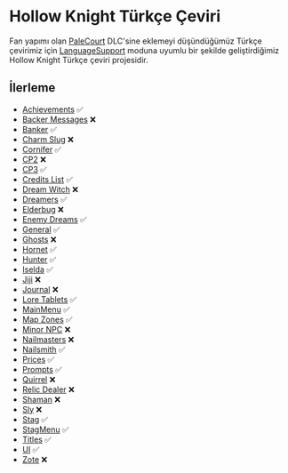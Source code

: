 # Hollow Knight Türkçe Çeviri

Fan yapımı olan [PaleCourt](https://github.com/PaleCourt/PaleCourt) DLC'sine eklemeyi düşündüğümüz Türkçe çevirimiz için [LanguageSupport](https://github.com/SFGrenade/LanguageSupport) moduna uyumlu bir şekilde geliştirdiğimiz Hollow Knight Türkçe çeviri projesidir.

## İlerleme
* [Achievements](../../tree/master/TR/Achievements.txt) ✅
* [Backer Messages](../../tree/master/TR/Backer%20Messages.txt) ❌
* [Banker](../../tree/master/TR/Banker.txt) ✅
* [Charm Slug](../../tree/master/TR/Charm%20Slug.txt) ❌
* [Cornifer](../../tree/master/TR/Cornifer.txt) ✅
* [CP2](../../tree/master/TR/CP2.txt) ❌
* [CP3](../../tree/master/TR/CP3.txt) ✅
* [Credits List](../../tree/master/TR/Credits%20List.txt) ✅
* [Dream Witch](../../tree/master/TR/Dream%20Witch.txt) ❌
* [Dreamers](../../tree/master/TR/Dreamers.txt) ✅
* [Elderbug](../../tree/master/TR/Elderbug.txt) ❌
* [Enemy Dreams](../../tree/master/TR/Enemy%20Dreams.txt) ✅
* [General](../../tree/master/TR/General.txt) ✅
* [Ghosts](../../tree/master/TR/Ghosts.txt) ❌
* [Hornet](../../tree/master/TR/Hornet.txt) ✅
* [Hunter](../../tree/master/TR/Hunter.txt) ✅
* [Iselda](../../tree/master/TR/Iselda.txt) ✅
* [Jiji](../../tree/master/TR/Jiji.txt) ❌
* [Journal](../../tree/master/TR/Journal.txt) ❌
* [Lore Tablets](../../tree/master/TR/Lore%20Tablets.txt) ✅
* [MainMenu](../../tree/master/TR/MainMenu.txt) ✅
* [Map Zones](../../tree/master/TR/Map%20Zones.txt) ✅
* [Minor NPC](../../tree/master/TR/Minor%20NPC.txt) ❌
* [Nailmasters](../../tree/master/TR/Nailmasters.txt) ❌
* [Nailsmith](../../tree/master/TR/Nailsmith.txt) ✅
* [Prices](../../tree/master/TR/Prices.txt) ✅
* [Prompts](../../tree/master/TR/Prompts.txt) ✅
* [Quirrel](../../tree/master/TR/Quirrel.txt) ❌
* [Relic Dealer](../../tree/master/TR/Relic%20Dealer.txt) ❌
* [Shaman](../../tree/master/TR/Shaman.txt) ❌
* [Sly](../../tree/master/TR/Sly.txt) ❌
* [Stag](../../tree/master/TR/Stag.txt) ✅
* [StagMenu](../../tree/master/TR/StagMenu.txt) ✅
* [Titles](../../tree/master/TR/Titles.txt) ✅
* [UI](../../tree/master/TR/UI.txt) ✅
* [Zote](../../tree/master/TR/Zote.txt) ❌